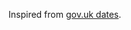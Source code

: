 Inspired from [gov.uk dates](https://www.gov.uk/service-manual/user-centred-design/resources/patterns/dates.html).
